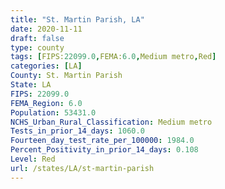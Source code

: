 ```yaml
---
title: "St. Martin Parish, LA"
date: 2020-11-11
draft: false
type: county
tags: [FIPS:22099.0,FEMA:6.0,Medium metro,Red]
categories: [LA]
County: St. Martin Parish
State: LA
FIPS: 22099.0
FEMA_Region: 6.0
Population: 53431.0
NCHS_Urban_Rural_Classification: Medium metro
Tests_in_prior_14_days: 1060.0
Fourteen_day_test_rate_per_100000: 1984.0
Percent_Positivity_in_prior_14_days: 0.108
Level: Red
url: /states/LA/st-martin-parish
---
```



